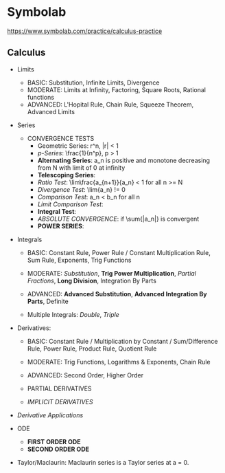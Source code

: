 # Symbolab
https://www.symbolab.com/practice/calculus-practice

## Calculus
* Limits
  * BASIC: Substitution, Infinite Limits, Divergence
  * MODERATE: Limits at Infinity, Factoring, Square Roots, Rational functions
  * ADVANCED: L'Hopital Rule, Chain Rule, Squeeze Theorem, Advanced Limits

* Series
  * CONVERGENCE TESTS
      * Geometric Series: r^n, |r| < 1
      * *p-Series*: \frac{1}{n^p}, p > 1
      * **Alternating Series**: a_n is positive and monotone decreasing from N with limit of 0 at infinity
      * **Telescoping Series**:
      * *Ratio Test*: \lim\frac{a_{n+1}}{a_n} < 1 for all n >= N
      * *Divergence Test*: \lim{a_n} != 0
      * *Comparison Test*: a_n < b_n for all n
      * *Limit Comparison Test*:
      * **Integral Test**:
    * *ABSOLUTE CONVERGENCE*: if \sum{|a_n|} is convergent
    * **POWER SERIES**:

* Integrals
  * BASIC: Constant Rule, Power Rule / Constant Multiplication Rule, Sum Rule, Exponents, Trig Functions

  * MODERATE: *Substitution*, **Trig Power Multiplication**, *Partial Fractions*, **Long Division**, Integration By Parts

  * ADVANCED: **Advanced Substitution**, **Advanced Integration By Parts**, Definite

  * Multiple Integrals: *Double*, *Triple*

* Derivatives:
  * BASIC: Constant Rule / Multiplication by Constant / Sum/Difference Rule, Power Rule, Product Rule, Quotient Rule

  * MODERATE: Trig Functions, Logarithms & Exponents, Chain Rule

  * ADVANCED: Second Order, Higher Order

  * PARTIAL DERIVATIVES

  * *IMPLICIT DERIVATIVES*

* *Derivative Applications*

* ODE
  * **FIRST ORDER ODE**
  * **SECOND ORDER ODE**

* Taylor/Maclaurin: Maclaurin series is a Taylor series at a = 0.

